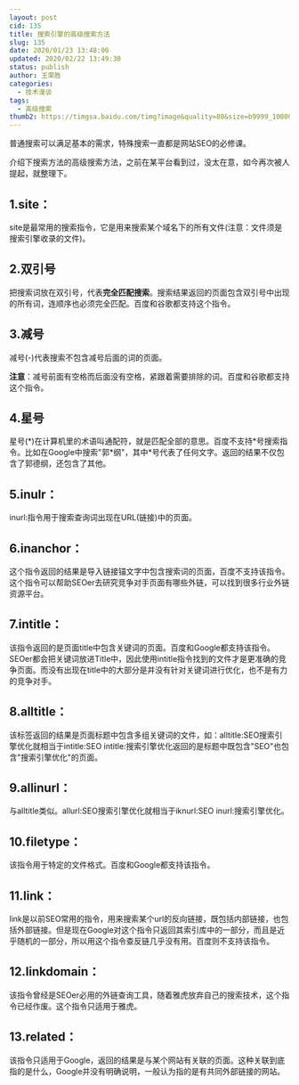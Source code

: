 ```yaml
---
layout: post
cid: 135
title: 搜索引擎的高级搜索方法
slug: 135
date: 2020/01/23 13:48:00
updated: 2020/02/22 13:49:30
status: publish
author: 王荣胜
categories: 
  - 技术漫谈
tags: 
  - 高级搜索
thumb2: https://timgsa.baidu.com/timg?image&quality=80&size=b9999_10000&sec=1582360638991&di=19b238e89a09b21f2e64f0915fac1d3b&imgtype=0&src=http%3A%2F%2Fwww.youyousky.com%2Fuploads%2Fallimg%2F181124%2F1_181124104033_1.jpg
---
```



<!--more-->
普通搜索可以满足基本的需求，特殊搜索一直都是网站SEO的必修课。

介绍下搜索方法的高级搜索方法，之前在某平台看到过，没太在意，如今再次被人提起，就整理下。

## 1.site：

site是最常用的搜索指令，它是用来搜索某个域名下的所有文件(注意：文件须是搜索引擎收录的文件)。

## 2.双引号

把搜索词放在双引号，代表**完全匹配搜索**。搜索结果返回的页面包含双引号中出现的所有词，连顺序也必须完全匹配。百度和谷歌都支持这个指令。

## 3.减号

减号(-)代表搜索不包含减号后面的词的页面。

**注意**：减号前面有空格而后面没有空格，紧跟着需要排除的词。百度和谷歌都支持这个指令。

## 4.星号

星号(\*)在计算机里的术语叫通配符，就是匹配全部的意思。百度不支持\*号搜索指令。比如在Google中搜索"郭\*纲"，其中\*号代表了任何文字。返回的结果不仅包含了郭德纲，还包含了其他。

## 5.inulr：

inurl:指令用于搜索查询词出现在URL(链接)中的页面。

## 6.inanchor：

这个指令返回的结果是导入链接锚文字中包含搜索词的页面，百度不支持该指令。这个指令可以帮助SEOer去研究竞争对手页面有哪些外链，可以找到很多行业外链资源平台。

## 7.intitle：

该指令返回的是页面title中包含关键词的页面。百度和Google都支持该指令。SEOer都会把关键词放进Title中，因此使用intitle指令找到的文件才是更准确的竞争页面。而没有出现在title中的大部分是并没有针对关键词进行优化，也不是有力的竞争对手。

## 8.alltitle：

该标签返回的结果是页面标题中包含多组关键词的文件，如：alltitle:SEO搜索引擎优化就相当于intitle:SEO intitle:搜索引擎优化返回的是标题中既包含"SEO"也包含"搜索引擎优化"的页面。

## 9.allinurl：

与alltitle类似。allurl:SEO搜索引擎优化就相当于iknurl:SEO inurl:搜索引擎优化。

## 10.filetype：

该指令用于特定的文件格式。百度和Google都支持该指令。

## 11.link：

link是以前SEO常用的指令，用来搜索某个url的反向链接，既包括内部链接，也包括外部链接。但是现在Google对这个指令只返回其索引库中的一部分，而且是近乎随机的一部分，所以用这个指令查反链几乎没有用。百度则不支持该指令。

## 12.linkdomain：

该指令曾经是SEOer必用的外链查询工具，随着雅虎放弃自己的搜索技术，这个指令已经作废。这个指令只适用于雅虎。

## 13.related：

该指令只适用于Google，返回的结果是与某个网站有关联的页面。这种关联到底指的是什么，Google并没有明确说明，一般认为指的是有共同外部链接的网站。